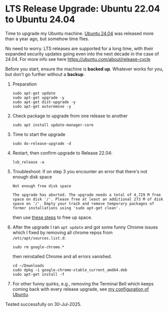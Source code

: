 # LTS Release Upgrade: Ubuntu 22.04 to Ubuntu 24.04

Time to upgrade my Ubuntu machine.
[Ubuntu 24.04](https://www.releases.ubuntu.com/24.04/) was
released more than a year ago, but somehow time flies.

No need to worry. LTS releases are supported for a long time,
with their expanded security updates going even into the next decade in
the case of 24.04.
For more info see here https://ubuntu.com/about/release-cycle

Before you start, ensure the machine is **backed up**.
Whatever works for you, but don't go further without a **backup**.

1. Preparation
	```
	sudo apt-get update
	sudo apt-get upgrade -y
	sudo apt-get dist-upgrade -y
	sudo apt-get autoremove -y
	```
2. Check package to upgrade from one release to another
	```
	sudo apt install update-manager-core
	```


3. Time to start the upgrade
	```
	sudo do-release-upgrade -d
	```
4. Restart, then confirm upgrade to Release 22.04:
	```
	lsb_release -a
	```

5. Troubleshoot: if on step 3 you encounter an error that there's
not enough disk space
	```
	Not enough free disk space
	
	The upgrade has aborted. The upgrade needs a total of 4,729 M free
	space on disk '/'. Please free at least an additional 273 M of disk
	space on '/'. Empty your trash and remove temporary packages of
	former installations using 'sudo apt-get clean'.
	```
	then use [these steps](./ubuntu-free-up-space.md) to free up space.

6. After the upgrade I ran `apt update` and got some funny Chrome
issues which I fixed by removing all chrome repos from
`/etc/apt/sources.list.d`:
	```
	sudo rm google-chrome.*
	```
	then reinstalled Chrome and all errors vanished.
	```
	cd ~/Downloads
	sudo dpkg -i google-chrome-stable_current_amd64.deb
	sudo apt-get install -f
	```

7. For other funny quirks, e.g., removing the Terminal Bell which keeps
coming back with every release upgrade, see
[my configuration of Ubuntu](./ubuntu-config.md).

Tested successfully on 30-Jul-2025.

